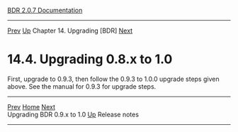  [BDR 2.0.7 Documentation](README.md)                                                                                                            
  ---------------------------------------------------------------- ----------------------------------- ------------------------------------------- ----------------------------------------------------------
  [Prev](x4537.md "Upgrading BDR 0.9.x to 1.0")   [Up](upgrade.md)    Chapter 14. Upgrading [BDR]    [Next](releasenotes.md "Release notes")  


# 14.4. Upgrading 0.8.x to 1.0

First, upgrade to 0.9.3, then follow the 0.9.3 to 1.0.0 upgrade steps
given above. See the manual for 0.9.3 for upgrade steps.



  ----------------------------------- ----------------------------------- ------------------------------------------
  [Prev](x4537.md)    [Home](README.md)    [Next](releasenotes.md)  
  Upgrading BDR 0.9.x to 1.0           [Up](upgrade.md)                               Release notes
  ----------------------------------- ----------------------------------- ------------------------------------------
